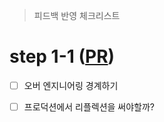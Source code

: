> 피드백 반영 체크리스트

# step 1-1 ([PR](https://github.com/next-step/spring-roomescape-reservation/pull/69))

- [ ] 오버 엔지니어링 경계하기
- [ ] 프로덕션에서 리플렉션을 써야할까?


